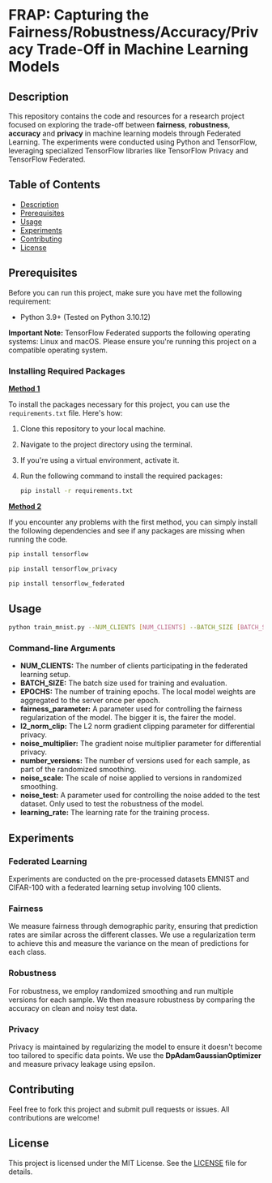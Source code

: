 <!DOCTYPE html>
<html>

<body>

<h1>FRAP: Capturing the Fairness/Robustness/Accuracy/Privacy Trade-Off in Machine Learning Models</h1>

<h2>Description</h2>

<p>
  This repository contains the code and resources for a research project focused on exploring the trade-off between <strong>fairness</strong>,
  <strong>robustness</strong>, <strong>accuracy</strong> and <strong>privacy</strong> in machine learning models through Federated Learning. The experiments were conducted using Python and TensorFlow, leveraging specialized TensorFlow libraries like TensorFlow Privacy and TensorFlow Federated.
</p>

<h2>Table of Contents</h2>

<ul>
  <li><a href="#description">Description</a></li>
  <li><a href="#prerequisites">Prerequisites</a></li>
  <li><a href="#usage">Usage</a></li>
  <li><a href="#experiments">Experiments</a></li>
  <li><a href="#contributing">Contributing</a></li>
  <li><a href="#license">License</a></li>
</ul>

<h2>Prerequisites</h2>

<p>     
Before you can run this project, make sure you have met the following requirement:

- Python 3.9+ (Tested on Python 3.10.12)

**Important Note:** TensorFlow Federated supports the following operating systems: Linux and macOS. Please ensure you're running this project on a compatible operating system.

### Installing Required Packages

<ins>**Method 1**</ins>

To install the packages necessary for this project, you can use the `requirements.txt` file. Here's how:

1. Clone this repository to your local machine.
2. Navigate to the project directory using the terminal.
3. If you're using a virtual environment, activate it.
4. Run the following command to install the required packages:
   
   ```bash
   pip install -r requirements.txt

<ins>**Method 2**</ins>

If you encounter any problems with the first method, you can simply install the following dependencies and see if any packages are missing when running the code.
  ```bash
pip install tensorflow
```
```bash
pip install tensorflow_privacy
```
```bash
pip install tensorflow_federated
```
   
</p>

<h2>Usage</h2>

```bash
python train_mnist.py --NUM_CLIENTS [NUM_CLIENTS] --BATCH_SIZE [BATCH_SIZE] --EPOCHS [EPOCHS] --fairness_parameter [fairness_parameter] --l2_norm_clip [l2_norm_clip] --noise_multiplier [noise_multiplier] --number_versions [number_versions] --noise_scale [noise_scale] --noise_test [noise_test] --learning_rate [learning_rate]
```
### Command-line Arguments
<ul>
    <li><b>NUM_CLIENTS:</b> The number of clients participating in the federated learning setup.</li>
    <li><b>BATCH_SIZE:</b> The batch size used for training and evaluation.</li>
    <li><b>EPOCHS:</b> The number of training epochs. The local model weights are aggregated to the server once per epoch.</li>
    <li><b>fairness_parameter:</b> A parameter used for controlling the fairness regularization of the model. The bigger it is, the fairer the model.</li>
    <li><b>l2_norm_clip:</b> The L2 norm gradient clipping parameter for differential privacy.</li>
    <li><b>noise_multiplier:</b> The gradient noise multiplier parameter for differential privacy.</li>
    <li><b>number_versions:</b> The number of versions used for each sample, as part of the randomized smoothing.</li>
    <li><b>noise_scale:</b> The scale of noise applied to versions in randomized smoothing.</li>
    <li><b>noise_test:</b> A parameter used for controlling the noise added to the test dataset. Only used to test the robustness of the model.</li>
    <li><b>learning_rate:</b> The learning rate for the training process.</li>
</ul>
<h2>Experiments</h2>

<h3>Federated Learning</h3>

<p>
  Experiments are conducted on the pre-processed datasets EMNIST and CIFAR-100 with a federated learning setup
  involving 100 clients.
</p>

<h3>Fairness</h3>

<p>
  We measure fairness through demographic parity, ensuring that prediction rates are similar across the different classes.
  We use a regularization term to achieve this and measure the variance on the mean of predictions for each class.
</p>

<h3>Robustness</h3>

<p>
  For robustness, we employ randomized smoothing and run multiple versions for each sample. We then measure
  robustness by comparing the accuracy on clean and noisy test data.
</p>

<h3>Privacy</h3>

<p>
  Privacy is maintained by regularizing the model to ensure it doesn't become too tailored to specific data points.
  We use the <strong>DpAdamGaussianOptimizer</strong> and measure privacy leakage using epsilon.
</p>

<h2>Contributing</h2>

<p>
  Feel free to fork this project and submit pull requests or issues. All contributions are welcome!
</p>

<h2>License</h2>

<p>
  This project is licensed under the MIT License. See the <a href="LICENSE">LICENSE</a> file for details.
</p>

</body>

</html>
